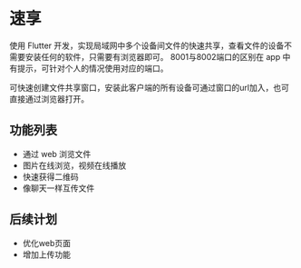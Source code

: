 # 速享

使用 Flutter 开发，实现局域网中多个设备间文件的快速共享，查看文件的设备不需要安装任何的软件，只需要有浏览器即可。
8001与8002端口的区别在 app 中有提示，可针对个人的情况使用对应的端口。

可快速创建文件共享窗口，安装此客户端的所有设备可通过窗口的url加入，也可直接通过浏览器打开。

## 功能列表

- 通过 web 浏览文件
- 图片在线浏览，视频在线播放
- 快速获得二维码
- 像聊天一样互传文件

## 后续计划

- 优化web页面
- 增加上传功能
